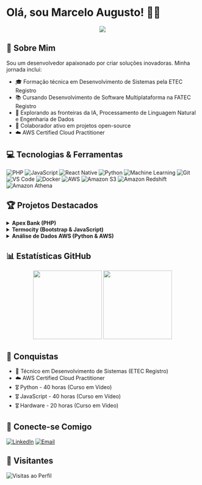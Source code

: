 # Olá, sou Marcelo Augusto! 👨‍💻

<div align="center">
  <img src="https://readme-typing-svg.herokuapp.com/?lines=Desenvolvedor+Full+Stack;Entusiasta+de+IA;Engenheiro+de+Dados;Analista+de+Dados&center=true&width=380&height=45">
</div>

## 🚀 Sobre Mim

Sou um desenvolvedor apaixonado por criar soluções inovadoras. Minha jornada inclui:

- 🎓 Formação técnica em Desenvolvimento de Sistemas pela ETEC Registro
- 📚 Cursando Desenvolvimento de Software Multiplataforma na FATEC Registro
- 🌱 Explorando as fronteiras da IA, Processamento de Linguagem Natural e Engenharia de Dados
- 🤝 Colaborador ativo em projetos open-source
- ☁️ AWS Certified Cloud Practitioner

## 💻 Tecnologias & Ferramentas

![PHP](https://img.shields.io/badge/-PHP-777BB4?style=for-the-badge&logo=php&logoColor=white)
![JavaScript](https://img.shields.io/badge/-JavaScript-F7DF1E?style=for-the-badge&logo=javascript&logoColor=black)
![React Native](https://img.shields.io/badge/-React%20Native-61DAFB?style=for-the-badge&logo=react&logoColor=white)
![Python](https://img.shields.io/badge/-Python-3776AB?style=for-the-badge&logo=python&logoColor=white)
![Machine Learning](https://img.shields.io/badge/-Machine%20Learning-FF9900?style=for-the-badge&logo=pytorch&logoColor=white)
![Git](https://img.shields.io/badge/-Git-F05032?style=for-the-badge&logo=git&logoColor=white)
![VS Code](https://img.shields.io/badge/-VS%20Code-007ACC?style=for-the-badge&logo=visual-studio-code&logoColor=white)
![Docker](https://img.shields.io/badge/-Docker-2496ED?style=for-the-badge&logo=docker&logoColor=white)
![AWS](https://img.shields.io/badge/-AWS-232F3E?style=for-the-badge&logo=amazon-aws&logoColor=white)
![Amazon S3](https://img.shields.io/badge/-Amazon%20S3-569A31?style=for-the-badge&logo=amazon-s3&logoColor=white)
![Amazon Redshift](https://img.shields.io/badge/-Amazon%20Redshift-8C4FFF?style=for-the-badge&logo=amazon-aws&logoColor=white)
![Amazon Athena](https://img.shields.io/badge/-Amazon%20Athena-232F3E?style=for-the-badge&logo=amazon-aws&logoColor=white)

## 🏆 Projetos Destacados

<details>
<summary><b>Apex Bank (PHP)</b></summary>
Sistema bancário robusto com funcionalidades avançadas de transações e gerenciamento de contas.
<br>[Ver Projeto](link_do_repositorio_apex)
</details>

<details>
<summary><b>Termocity (Bootstrap & JavaScript)</b></summary>
Interface web intuitiva para consulta de temperaturas em cidades brasileiras via API.
<br>[Ver Projeto](link_do_repositorio_termocity)
</details>

<details>
<summary><b>Análise de Dados AWS (Python & AWS)</b></summary>
Projeto de análise de dados utilizando serviços AWS como S3, Redshift e Athena.
<br>[Ver Projeto](link_do_repositorio_aws_data_analysis)
</details>

## 📊 Estatísticas GitHub

<div align="center">
  <img height="180em" src="https://github-readme-stats.vercel.app/api?username=marcelitos1v9&show_icons=true&theme=radical&include_all_commits=true&count_private=true"/>
  <img height="180em" src="https://github-readme-stats.vercel.app/api/top-langs/?username=marcelitos1v9&layout=compact&langs_count=7&theme=radical"/>
</div>

## 🌟 Conquistas

- 🏅 Técnico em Desenvolvimento de Sistemas (ETEC Registro)
- ☁️ AWS Certified Cloud Practitioner
- 🎖️ Python - 40 horas (Curso em Vídeo)
- 🎖️ JavaScript - 40 horas (Curso em Vídeo)
- 🎖️ Hardware - 20 horas (Curso em Vídeo)

## 🤝 Conecte-se Comigo

[![LinkedIn](https://img.shields.io/badge/-LinkedIn-0077B5?style=for-the-badge&logo=linkedin&logoColor=white)](https://www.linkedin.com/in/marcelo-augusto-a73827273)
[![Email](https://img.shields.io/badge/-Email-D14836?style=for-the-badge&logo=gmail&logoColor=white)](mailto:marceloaugustocge@gmail.com)

## 👀 Visitantes

![Visitas ao Perfil](https://komarev.com/ghpvc/?username=marcelitos1v9&color=blueviolet&style=for-the-badge)
